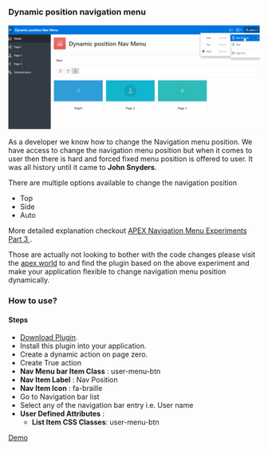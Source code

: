 ### Dynamic position navigation menu

![Preview](https://raw.githubusercontent.com/ashishtheapexian/DYNAMIC_POSITION_NAV_MENU/master/preview.gif)

As a developer we know how to change the Navigation menu position. We have access to change the navigation menu position but when it comes to user then there is hard and forced fixed menu position is offered to user.
It was all history until it came to **John Snyders**.

There are multiple options available to change the navigation position
  - Top
  - Side
  - Auto

More detailed explanation checkout [APEX Navigation Menu Experiments Part 3
](https://hardlikesoftware.com/weblog/2020/03/31/apex-navigation-menu-experiments-part-3/).

Those are actually not looking to bother with the code changes please visit the [apex world](https://apex.world) to and find the plugin based on the above experiment and make your application flexible to change navigation menu position dynamically.


### How to use?
#### Steps

* [Download Plugin](https://apex.world).
* Install this plugin into your application.
* Create a dynamic action on page zero.
* Create True action
* __Nav Menu bar Item Class__ : user-menu-btn
* __Nav Item Label__ : Nav Position
* __Nav Item Icon__ : fa-braille
* Go to Navigation bar list
* Select any of the navigation bar entry i.e. User name
* __User Defined Attributes__ :
    * __List Item CSS Classes__: user-menu-btn



[Demo](https://apex.oracle.com/pls/apex/f?p=93690)
